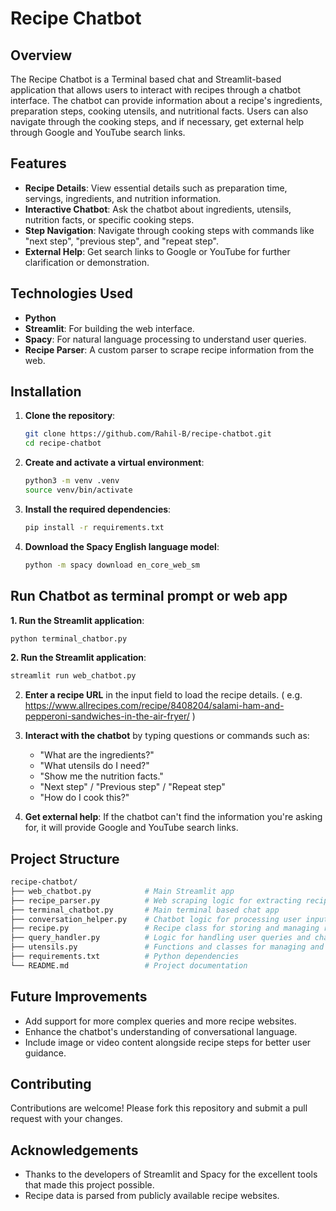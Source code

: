 # Recipe Chatbot

## Overview

The Recipe Chatbot is a Terminal based chat and  Streamlit-based application that allows users to interact with recipes through a chatbot interface. The chatbot can provide information about a recipe's ingredients, preparation steps, cooking utensils, and nutritional facts. Users can also navigate through the cooking steps, and if necessary, get external help through Google and YouTube search links.

## Features

- **Recipe Details**: View essential details such as preparation time, servings, ingredients, and nutrition information.
- **Interactive Chatbot**: Ask the chatbot about ingredients, utensils, nutrition facts, or specific cooking steps.
- **Step Navigation**: Navigate through cooking steps with commands like "next step", "previous step", and "repeat step".
- **External Help**: Get search links to Google or YouTube for further clarification or demonstration.

## Technologies Used

- **Python**
- **Streamlit**: For building the web interface.
- **Spacy**: For natural language processing to understand user queries.
- **Recipe Parser**: A custom parser to scrape recipe information from the web.

## Installation

1. **Clone the repository**:

   ```bash
   git clone https://github.com/Rahil-B/recipe-chatbot.git
   cd recipe-chatbot
   ```

2. **Create and activate a virtual environment**:

   ```bash
   python3 -m venv .venv
   source venv/bin/activate
   ```

3. **Install the required dependencies**:

   ```bash
   pip install -r requirements.txt
   ```

4. **Download the Spacy English language model**:

   ```bash
   python -m spacy download en_core_web_sm
   ```

## Run Chatbot as terminal prompt or web app

**1. Run the Streamlit application**:

   ```bash
   python terminal_chatbor.py
   ```
**2. Run the Streamlit application**:

   ```bash
   streamlit run web_chatbot.py
   ```

2. **Enter a recipe URL** in the input field to load the recipe details. ( e.g. https://www.allrecipes.com/recipe/8408204/salami-ham-and-pepperoni-sandwiches-in-the-air-fryer/ )

3. **Interact with the chatbot** by typing questions or commands such as:
   - "What are the ingredients?"
   - "What utensils do I need?"
   - "Show me the nutrition facts."
   - "Next step" / "Previous step" / "Repeat step"
   - "How do I cook this?"

4. **Get external help**: If the chatbot can't find the information you're asking for, it will provide Google and YouTube search links.

## Project Structure

```bash
recipe-chatbot/
├── web_chatbot.py            # Main Streamlit app
├── recipe_parser.py          # Web scraping logic for extracting recipe details
├── terminal_chatbot.py       # Main terminal based chat app
├── conversation_helper.py    # Chatbot logic for processing user inputs and generating responses
├── recipe.py                 # Recipe class for storing and managing recipe data
├── query_handler.py          # Logic for handling user queries and chatbot responses
├── utensils.py               # Functions and classes for managing and retrieving utensil information
├── requirements.txt          # Python dependencies
└── README.md                 # Project documentation
```

## Future Improvements

- Add support for more complex queries and more recipe websites.
- Enhance the chatbot's understanding of conversational language.
- Include image or video content alongside recipe steps for better user guidance.

## Contributing

Contributions are welcome! Please fork this repository and submit a pull request with your changes.

## Acknowledgements

- Thanks to the developers of Streamlit and Spacy for the excellent tools that made this project possible.
- Recipe data is parsed from publicly available recipe websites.
